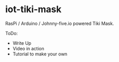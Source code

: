 # iot-tiki-mask
RasPi / Arduino / Johnny-five.io powered Tiki Mask.

ToDo:
- Write Up
- Video in action
- Tutorial to make your own
